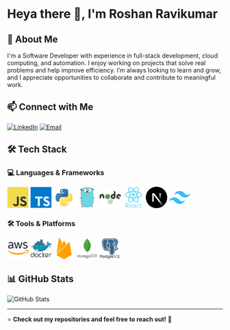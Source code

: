 # Heya there 👋, I'm Roshan Ravikumar

## 🚀 About Me
I'm a Software Developer with experience in full-stack development, cloud computing, and automation. I enjoy working on projects that solve real problems and help improve efficiency. I’m always looking to learn and grow, and I appreciate opportunities to collaborate and contribute to meaningful work.


## 📫 Connect with Me
<p align="left">
  <a href="https://www.linkedin.com/in/ross-r/"><img src="https://img.shields.io/badge/LinkedIn-0A66C2?style=for-the-badge&logo=linkedin&logoColor=white" alt="LinkedIn"></a>
  <a href="mailto:ross.r1116@gmail.com"><img src="https://img.shields.io/badge/Email-D14836?style=for-the-badge&logo=gmail&logoColor=white" alt="Email"></a>
</p>

## 🛠️ Tech Stack
### 💻 Languages & Frameworks
<p align="left">
  <img src="https://raw.githubusercontent.com/devicons/devicon/master/icons/javascript/javascript-original.svg" alt="JavaScript" width="50" height="50"/>
  <img src="https://raw.githubusercontent.com/devicons/devicon/master/icons/typescript/typescript-original.svg" alt="TypeScript" width="50" height="50"/>
  <img src="https://raw.githubusercontent.com/devicons/devicon/master/icons/python/python-original.svg" alt="Python" width="50" height="50"/>
  <img src="https://raw.githubusercontent.com/devicons/devicon/master/icons/go/go-original.svg" alt="Go" width="50" height="50"/>
  <img src="https://raw.githubusercontent.com/devicons/devicon/master/icons/nodejs/nodejs-original-wordmark.svg" alt="Node.js" width="50" height="50"/>
  <img src="https://raw.githubusercontent.com/devicons/devicon/master/icons/react/react-original-wordmark.svg" alt="React" width="50" height="50"/>
  <img src="https://raw.githubusercontent.com/devicons/devicon/master/icons/nextjs/nextjs-original.svg" alt="Next.js" width="50" height="50"/>
  <img src="https://raw.githubusercontent.com/devicons/devicon/master/icons/tailwindcss/tailwindcss-original.svg" alt="Tailwind CSS" width="50" height="50"/>
</p>

### 🛠️ Tools & Platforms
<p align="left">
  <img src="https://raw.githubusercontent.com/devicons/devicon/master/icons/amazonwebservices/amazonwebservices-original-wordmark.svg" alt="AWS" width="50" height="50"/>
  <img src="https://raw.githubusercontent.com/devicons/devicon/master/icons/docker/docker-original-wordmark.svg" alt="Docker" width="50" height="50"/>
  <img src="https://raw.githubusercontent.com/devicons/devicon/master/icons/firebase/firebase-plain.svg" alt="Firebase" width="50" height="50"/>
  <img src="https://raw.githubusercontent.com/devicons/devicon/master/icons/mongodb/mongodb-original-wordmark.svg" alt="MongoDB" width="50" height="50"/>
  <img src="https://raw.githubusercontent.com/devicons/devicon/master/icons/postgresql/postgresql-original-wordmark.svg" alt="PostgreSQL" width="50" height="50"/>
</p>

## 📊 GitHub Stats
<p align="left">
  <img src="https://github-readme-stats.vercel.app/api?username=ross1116&show_icons=true&theme=radical" alt="GitHub Stats" />
</p>

<!--
<p align="left">
  <img src="https://github-readme-stats.vercel.app/api/top-langs/?username=ross1116&layout=normal&theme=radical" alt="Top Languages" />
 </p>
 -->

---
⭐ **Check out my repositories and feel free to reach out!** 🚀
